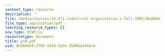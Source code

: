 ```yaml
---
content_type: resource
description: ''
file: /media/courses/14-271-industrial-organization-i-fall-2005/8bd60de62f65434d2a3e2b86baa44ac4_ps8.pdf
file_type: application/pdf
learning_resource_types: []
ocw_type: OCWFile
resourcetype: Document
title: ps8.pdf
uid: 8bd60de6-2f65-434d-2a3e-2b86baa44ac4
---
```

